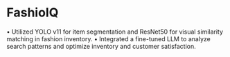 # FashioIQ
•	Utilized YOLO v11 for item segmentation and ResNet50 for visual similarity matching in fashion inventory. 
•	Integrated a fine-tuned LLM to analyze search patterns and optimize inventory and customer satisfaction.
